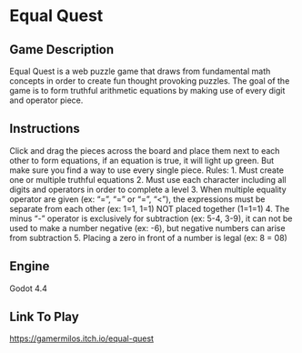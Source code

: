 # Equal Quest

## Game Description
Equal Quest is a web puzzle game that draws from fundamental math concepts in order to create fun thought provoking puzzles. The goal of the game is to form truthful arithmetic equations by making use of every digit and operator piece.
## Instructions
Click and drag the pieces across the board and place them next to each other to form equations, if an equation is true, it will light up green. But make sure you find a way to use every single piece. Rules: 1. Must create one or multiple truthful equations 2. Must use each character including all digits and operators in order to complete a level 3. When multiple equality operator are given (ex: “=”, “=” or “=”, “<”), the expressions must be separate from each other (ex: 1=1, 1=1) NOT placed together (1=1=1) 4. The minus “-” operator is exclusively for subtraction (ex: 5-4, 3-9), it can not be used to make a number negative (ex: -6), but negative numbers can arise from subtraction 5. Placing a zero in front of a number is legal (ex: 8 = 08)
## Engine
Godot 4.4
## Link To Play
https://gamermilos.itch.io/equal-quest
